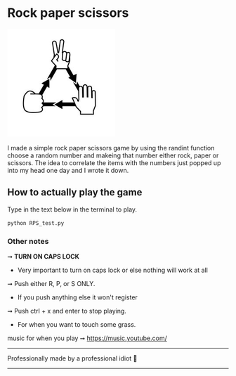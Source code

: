 # Rock paper scissors

![rpss](photo/rpss.jpg)

I made a simple rock paper scissors game by using the randint function choose a random number and makeing that number either rock, paper or scissors.
The idea to correlate the items with the numbers just popped up into my head one day and I wrote it down.

## How to actually play the game

Type in the text below in the terminal to play.

``` python
python RPS_test.py
```
### Other notes

➞ **TURN ON CAPS LOCK** 

- Very important to turn on caps lock or else nothing will work at all

➞ Push either R, P, or S ONLY.

- If you push anything else it won't register 

➞ Push ctrl + x and enter to stop playing.

- For when you want to touch some grass.


music for when you play ➞ https://music.youtube.com/

---
Professionally made by a professional idiot  🧊

---

